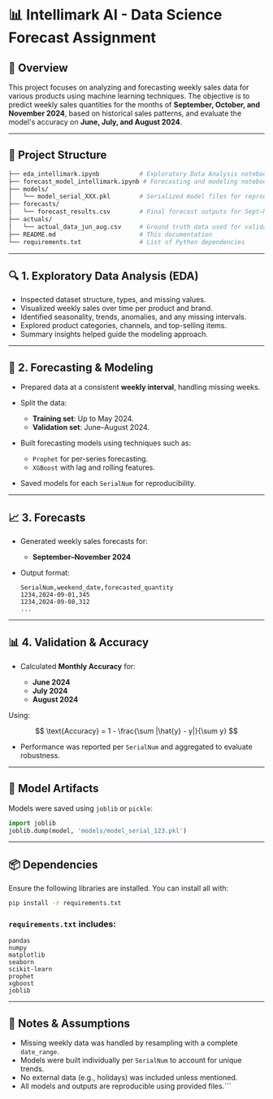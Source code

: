 # 📊 Intellimark AI - Data Science Forecast Assignment

## 🚀 Overview

This project focuses on analyzing and forecasting weekly sales data for various products using machine learning techniques. The objective is to predict weekly sales quantities for the months of **September, October, and November 2024**, based on historical sales patterns, and evaluate the model's accuracy on **June, July, and August 2024**.

---

## 📁 Project Structure

```bash
├── eda_intellimark.ipynb           # Exploratory Data Analysis notebook
├── forecast_model_intellimark.ipynb # Forecasting and modeling notebook
├── models/
│   └── model_serial_XXX.pkl        # Serialized model files for reproducibility
├── forecasts/
│   └── forecast_results.csv        # Final forecast outputs for Sept–Nov 2024
├── actuals/
│   └── actual_data_jun_aug.csv     # Ground truth data used for validation
├── README.md                       # This documentation
└── requirements.txt                # List of Python dependencies
````

---

## 🔍 1. Exploratory Data Analysis (EDA)

* Inspected dataset structure, types, and missing values.
* Visualized weekly sales over time per product and brand.
* Identified seasonality, trends, anomalies, and any missing intervals.
* Explored product categories, channels, and top-selling items.
* Summary insights helped guide the modeling approach.

---

## 🤖 2. Forecasting & Modeling

* Prepared data at a consistent **weekly interval**, handling missing weeks.
* Split the data:

  * **Training set**: Up to May 2024.
  * **Validation set**: June–August 2024.
* Built forecasting models using techniques such as:

  * `Prophet` for per-series forecasting.
  * `XGBoost` with lag and rolling features.
* Saved models for each `SerialNum` for reproducibility.

---

## 📈 3. Forecasts

* Generated weekly sales forecasts for:

  * **September–November 2024**
* Output format:

  ```csv
  SerialNum,weekend_date,forecasted_quantity
  1234,2024-09-01,345
  1234,2024-09-08,312
  ...
  ```

---

## 📊 4. Validation & Accuracy

* Calculated **Monthly Accuracy** for:

  * **June 2024**
  * **July 2024**
  * **August 2024**

Using:

$$
\text{Accuracy} = 1 - \frac{\sum |\hat{y} - y|}{\sum y}
$$

* Performance was reported per `SerialNum` and aggregated to evaluate robustness.

---

## 💾 Model Artifacts

Models were saved using `joblib` or `pickle`:

```python
import joblib
joblib.dump(model, 'models/model_serial_123.pkl')
```

---

## 📦 Dependencies

Ensure the following libraries are installed. You can install all with:

```bash
pip install -r requirements.txt
```

### `requirements.txt` includes:

```
pandas
numpy
matplotlib
seaborn
scikit-learn
prophet
xgboost
joblib
```

---

## 📌 Notes & Assumptions

* Missing weekly data was handled by resampling with a complete `date_range`.
* Models were built individually per `SerialNum` to account for unique trends.
* No external data (e.g., holidays) was included unless mentioned.
* All models and outputs are reproducible using provided files.```
